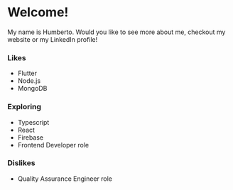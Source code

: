 # Welcome!
My name is Humberto. Would you like to see more about me, checkout my website or my LinkedIn profile!

### Likes
- Flutter
- Node.js
- MongoDB
### Exploring
- Typescript
- React
- Firebase
- Frontend Developer role
### Dislikes
- Quality Assurance Engineer role
